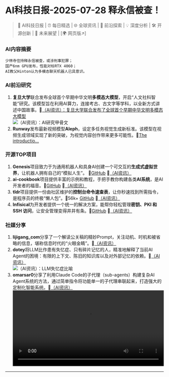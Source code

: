
# AI科技日报-2025-07-28 释永信被查！
> 🤖 AI科技日报 | ⏰ 每日精选 | 🌐 全球资讯 | 🔬 前沿探索 | 💡 深度分析 | 🛠️ 开源创新 | 🚀 未来展望 | [🌍 网页版↗️]
### **AI内容摘要**
```
少林寺住持释永信被查，或涉刑事犯罪；
国产6nm GPU发布，性能对标RTX 4060；
AI教父Hinton认为多模态聊天机器人已具意识。
```
### AI前沿研究
1.  **复旦大学**联合发布全球首个早期中华文明**多模态大模型**，开启“人文社科智能”研究。该模型旨在利用AI算力，连接考古、古文字等学科，以全新方式讲述中国故事。🔗[（AI资讯）：复旦大学联合发布了全球首个早期中华文明多模态大模型](https://www.jiqizhixin.com/articles/2025-07-27-8)
<br/>![（AI资讯）：AI研究甲骨文](https://cdn.jsdmirror.com/gh/justlovemaki/imagehub@main/images/2025/07/news_01k16afcyjfd994b79qe6kqmcx.avif)<br/>
2.  **Runway**发布最新视频模型**Aleph**，设定多任务视觉生成新标准。该模型在视频生成领域实现了新的突破，为视觉内容创作带来更多可能性。🔗[The introductio...](https://x.com/runwayml/status/1949398599894257748)
### 开源TOP项目
1.  **Genesis**项目致力于为通用机器人和具身AI创建一个可交互的**生成式虚拟世界**，让机器人拥有自己的“模拟人生”。 🌟[GitHub](https://github.com/Genesis-Embodied-AI/Genesis) 🔗[（AI资讯）](https://github.com/Genesis-Embodied-AI/Genesis)
2.  **ai-cookbook**项目提供丰富的示例和教程，手把手教你构建各类**AI系统**，是AI开发者的福音。🌟[GitHub](https://github.com/daveebbelaar/ai-cookbook) 🔗[（AI资讯）](https://github.com/daveebbelaar/ai-cookbook)
3.  **tldr**项目提供一份由社区维护的**控制台命令速查表**，让你秒速找到所需指令，是程序员的终极“懒人包”。🌟56k+ [GitHub](https://github.com/tldr-pages/tldr) 🔗[（AI资讯）](https://github.com/tldr-pages/tldr)
4.  **Infisical**为开发者提供一个统一的解决方案，能帮你轻松管理**密钥、PKI 和 SSH 访问**，让安全管理变得井井有条。🌟[GitHub](https://github.com/Infisical/infisical) 🔗[（AI资讯）](https://github.com/Infisical/infisical)
### 社媒分享
1.  **lijigang_com**分享了一个解读公关稿的精妙Prompt，关注动机、时机和被省略的信息，堪称信息时代的“火眼金睛”。🔗[（AI资讯）](https://x.com/lijigang_com/status/1949319960813297707)
2.  **dotey**将LLM比作患有失忆症、只有碎片记忆的人，精准地解释了当前AI Agent的困境：有限的上下文、陈旧的知识库以及对外部记忆的依赖。🔗[（AI资讯）](https://x.com/dotey/status/1949296048893022545)
<br/>![（AI资讯）：LLM失忆症比喻](https://cdn.jsdmirror.com/gh/justlovemaki/imagehub@main/images/2025/07/news_01k16afhstecgt5jj7dbf3t538.avif)<br/>
3.  **omarsar0**分享了利用Claude Code的子代理（sub-agents）构建复杂AI Agent系统的方法，通过简单指令将功能单一的子代理串联起来，打造强大的定制化智能系统。🔗[（AI资讯）](https://x.com/omarsar0/status/1949292232055435329)
<br/> <video src="https://cdn.jsdmirror.com/gh/justlovemaki/imagehub@main/images/2025/07/news_01k16aghq9fktaypwwe5rpd86w.mp4" controls="controls" width="100%"></video>
---